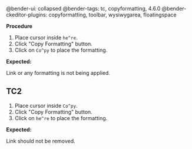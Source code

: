 @bender-ui: collapsed
@bender-tags: tc, copyformatting, 4.6.0
@bender-ckeditor-plugins: copyformatting, toolbar, wysiwygarea, floatingspace

**Procedure**

1. Place cursor inside `he^re`.
2. Click "Copy Formatting" button.
3. Click on `Co^py` to place the formatting.

**Expected:**

Link or any formatting is not being applied.

## TC2

1. Place cursor inside `Co^py`.
2. Click "Copy Formatting" button.
3. Click on `he^re` to place the formatting.

**Expected:**

Link should not be removed.